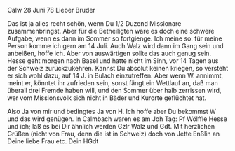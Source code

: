  Calw 28 Juni 78
Lieber Bruder

Das ist ja alles recht schön, wenn Du 1/2 Duzend Missionare zusammenbringst. Aber für die Betheiligten wäre es doch eine schwere Aufgabe, wenn es dann im Sommer so fortgienge. Ich meine so: für meine Person komme ich gern am 14 Juli. Auch Walz wird dann im Gang sein und anbeißen, hoffe ich. Aber von auswärtigen sollte das auch genug sein. Hesse geht morgen nach Basel und hatte nicht im Sinn, vor 14 Tagen aus der Schweiz zurückzukehren. Kannst Du absolut keinen kriegen, so versteht er sich wohl dazu, auf 14 J. in Bulach einzutreffen. Aber wenn W. annimmt, meint er, könntet ihr zufrieden sein, sonst fängt ein Wettlauf an, daß man überall drei Fremde haben will, und den Sommer über halb zerrissen wird, wer vom Missionsvolk sich nicht in Bäder und Kurorte geflüchtet hat.

Also Ja von mir und bedingtes Ja von H. Ich hoffe aber Du bekommst W und das wird genügen. In Calmbach waren es am Joh Tag: Pf Wölffle Hesse und ich; laß es bei Dir ähnlich werden Gzlr Walz und Gdt. Mit herzlichen Grüßen (nicht von Frau, denn die ist in Schweiz) doch von Jette Enßlin an Deine liebe Frau etc.
 Dein HGdt
